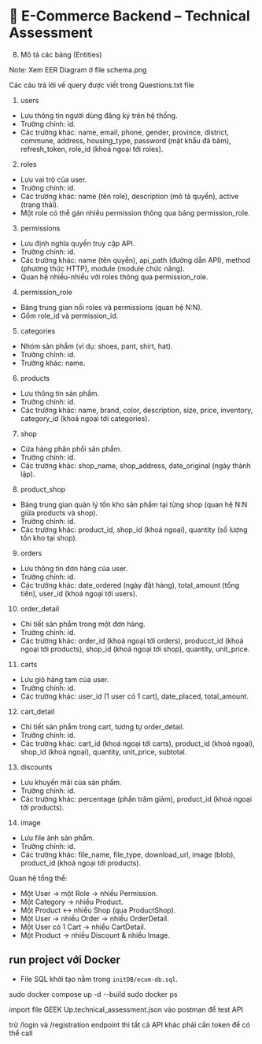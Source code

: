 
# 🛒 E-Commerce Backend – Technical Assessment



8. Mô tả các bảng (Entities)

Note: Xem EER Diagram ở file schema.png  

Các câu trả lời về query được viết trong Questions.txt file 

1. users
- Lưu thông tin người dùng đăng ký trên hệ thống.
- Trường chính: id.
- Các trường khác: name, email, phone, gender, province, district, commune, address, housing_type, password (mật khẩu đã băm), refresh_token, role_id (khoá ngoại tới roles).

2. roles
- Lưu vai trò của user.
- Trường chính: id.
- Các trường khác: name (tên role), description (mô tả quyền), active (trạng thái).
- Một role có thể gán nhiều permission thông qua bảng permission_role.

3. permissions
- Lưu định nghĩa quyền truy cập API.
- Trường chính: id.
- Các trường khác: name (tên quyền), api_path (đường dẫn API), method (phương thức HTTP), module (module chức năng).
- Quan hệ nhiều-nhiều với roles thông qua permission_role.

4. permission_role
- Bảng trung gian nối roles và permissions (quan hệ N:N).
- Gồm role_id và permission_id.

5. categories
- Nhóm sản phẩm (ví dụ: shoes, pant, shirt, hat).
- Trường chính: id.
- Trường khác: name.

6. products
- Lưu thông tin sản phẩm.
- Trường chính: id.
- Các trường khác: name, brand, color, description, size, price, inventory, category_id (khoá ngoại tới categories).

7. shop
- Cửa hàng phân phối sản phẩm.
- Trường chính: id.
- Các trường khác: shop_name, shop_address, date_original (ngày thành lập).

8. product_shop
- Bảng trung gian quản lý tồn kho sản phẩm tại từng shop (quan hệ N:N giữa products và shop).
- Trường chính: id.
- Các trường khác: product_id, shop_id (khoá ngoại), quantity (số lượng tồn kho tại shop).

9. orders
- Lưu thông tin đơn hàng của user.
- Trường chính: id.
- Các trường khác: date_ordered (ngày đặt hàng), total_amount (tổng tiền), user_id (khoá ngoại tới users).

10. order_detail
- Chi tiết sản phẩm trong một đơn hàng.
- Trường chính: id.
- Các trường khác: order_id (khoá ngoại tới orders), producct_id (khoá ngoại tới products), shop_id (khoá ngoại tới shop), quantity, unit_price.

11. carts
- Lưu giỏ hàng tạm của user.
- Trường chính: id.
- Các trường khác: user_id (1 user có 1 cart), date_placed, total_amount.

12. cart_detail
- Chi tiết sản phẩm trong cart, tương tự order_detail.
- Trường chính: id.
- Các trường khác: cart_id (khoá ngoại tới carts), product_id (khoá ngoại), shop_id (khoá ngoại), quantity, unit_price, subtotal.

13. discounts
- Lưu khuyến mãi của sản phẩm.
- Trường chính: id.
- Các trường khác: percentage (phần trăm giảm), product_id (khoá ngoại tới products).

14. image
- Lưu file ảnh sản phẩm.
- Trường chính: id.
- Các trường khác: file_name, file_type, download_url, image (blob), product_id (khoá ngoại tới products).

Quan hệ tổng thể:
- Một User -> một Role -> nhiều Permission.
- Một Category -> nhiều Product.
- Một Product <-> nhiều Shop (qua ProductShop).
- Một User -> nhiều Order -> nhiều OrderDetail.
- Một User có 1 Cart -> nhiều CartDetail.
- Một Product -> nhiều Discount & nhiều Image.





## run project với Docker

- File SQL khởi tạo nằm trong `initDB/ecom-db.sql`.

sudo docker compose up -d --build 
sudo docker ps          


import file GEEK Up.technical_assessment.json vào postman để test API 

trừ /login và /registration endpoint thì tất cả API khác phải cần token để có thể call 







